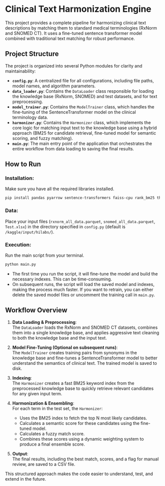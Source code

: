 # Clinical Text Harmonization Engine  

This project provides a complete pipeline for harmonizing clinical text descriptions by matching them to standard medical terminologies (RxNorm and SNOMED CT). It uses a fine-tuned sentence transformer model combined with traditional text matching for robust performance.  

## Project Structure  

The project is organized into several Python modules for clarity and maintainability:  

- **`config.py`**: A centralized file for all configurations, including file paths, model names, and algorithm parameters.  
- **`data_loader.py`**: Contains the `DataLoader` class responsible for loading the knowledge base (RxNorm, SNOMED) and test datasets, and for text preprocessing.  
- **`model_trainer.py`**: Contains the `ModelTrainer` class, which handles the fine-tuning of the SentenceTransformer model on the clinical terminology data.  
- **`harmonizer.py`**: Contains the `Harmonizer` class, which implements the core logic for matching input text to the knowledge base using a hybrid approach (BM25 for candidate retrieval, fine-tuned model for semantic scoring, and fuzzy matching).  
- **`main.py`**: The main entry point of the application that orchestrates the entire workflow from data loading to saving the final results.  

## How to Run  

### Installation:  
Make sure you have all the required libraries installed.  

```bash  
pip install pandas pyarrow sentence-transformers faiss-cpu rank_bm25 thefuzz openpyxl  
```  

### Data:  
Place your input files (`rxnorm_all_data.parquet`, `snomed_all_data.parquet`, `Test.xlsx`) in the directory specified in `config.py` (default is `/kaggle/input/hilabs/`).  

### Execution:  
Run the main script from your terminal.  

```bash  
python main.py  
```  

- The first time you run the script, it will fine-tune the model and build the necessary indexes. This can be time-consuming.  
- On subsequent runs, the script will load the saved model and indexes, making the process much faster. If you want to retrain, you can either delete the saved model files or uncomment the training call in `main.py`.  

## Workflow Overview  

1. **Data Loading & Preprocessing**:  
    The `DataLoader` loads the RxNorm and SNOMED CT datasets, combines them into a single knowledge base, and applies aggressive text cleaning to both the knowledge base and the input text.  

2. **Model Fine-Tuning (Optional on subsequent runs)**:  
    The `ModelTrainer` creates training pairs from synonyms in the knowledge base and fine-tunes a SentenceTransformer model to better understand the semantics of clinical text. The trained model is saved to disk.  

3. **Indexing**:  
    The `Harmonizer` creates a fast BM25 keyword index from the preprocessed knowledge base to quickly retrieve relevant candidates for any given input term.  

4. **Harmonization & Ensembling**:  
    For each term in the test set, the `Harmonizer`:  
    - Uses the BM25 index to fetch the top N most likely candidates.  
    - Calculates a semantic score for these candidates using the fine-tuned model.  
    - Calculates a fuzzy match score.  
    - Combines these scores using a dynamic weighting system to produce a final ensemble score.  

5. **Output**:  
    The final results, including the best match, scores, and a flag for manual review, are saved to a CSV file.  

This structured approach makes the code easier to understand, test, and extend in the future.  